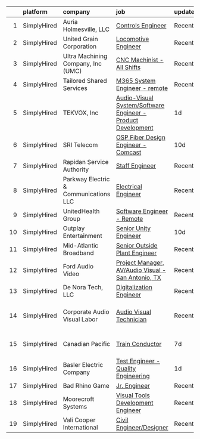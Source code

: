 

|    | platform    | company                               | job                                                                                                                                                                     | update_time   | location                     |
|---:|:------------|:--------------------------------------|:------------------------------------------------------------------------------------------------------------------------------------------------------------------------|:--------------|:-----------------------------|
|  1 | SimplyHired | Auria Holmesville, LLC                | [Controls Engineer](https://www.simplyhired.com/job/H9ySpmzmX41Kf7rJJ0QB-GNk_MmlHglemE5OHIkVFEeemfRG1kNQKw?q=visual+engineer)                                           | Recently      | Holmesville, OH              |
|  2 | SimplyHired | United Grain Corporation              | [Locomotive Engineer](https://www.simplyhired.com/job/3Iz4H_QMu9PkYKcGgHzWGPCXLP6UW8TpeMpN_axQfMIvpjSdx8lcow?q=visual+engineer)                                         | Recently      | Moccasin, MT                 |
|  3 | SimplyHired | Ultra Machining Company, Inc (UMC)    | [CNC Machinist - All Shifts](https://www.simplyhired.com/job/DqFjFdTc6KkAQAcTwRo9sNfXY_0A2butm16xaH84wNfqGhraa1oh8A?q=visual+engineer)                                  | Recently      | Monticello, MN               |
|  4 | SimplyHired | Tailored Shared Services              | [M365 System Engineer - remote](https://www.simplyhired.com/job/ZmNjo0LeLuInXVUjzG0oLeCmUbjjD9hbCtVDtFgkTz1MvxH_ZGyVCA?q=visual+engineer)                               | Recently      | Remote                       |
|  5 | SimplyHired | TEKVOX, Inc                           | [Audio-Visual System/Software Engineer - Product Development](https://www.simplyhired.com/job/3eq56tXyFpA7jHNkqBllrAh0piAOXI2xG9TyZfJIq8Eb9wTAKGcMvA?q=visual+engineer) | 1d            | New Braunfels, TX            |
|  6 | SimplyHired | SRI Telecom                           | [OSP Fiber Design Engineer - Comcast](https://www.simplyhired.com/job/o05_Oue4BKAVpxC9D-T4tMxw4qE5RHVpiSiptlRKa6NsEt8FusWCYA?q=visual+engineer)                         | 10d           | Remote                       |
|  7 | SimplyHired | Rapidan Service Authority             | [Staff Engineer](https://www.simplyhired.com/job/7ve54N4KI8VX7XIaPn23mpykJlWVQOzRghuowJ5f1CT-LjkY8UYvug?q=visual+engineer)                                              | Recently      | Locust Grove, VA             |
|  8 | SimplyHired | Parkway Electric & Communications LLC | [Electrical Engineer](https://www.simplyhired.com/job/USKrkUPffAtlJQ8ie9ZRYx_3HZhBSMvg5QsoWenX0kv1iKFJrGvTnA?q=visual+engineer)                                         | Recently      | Holland, MI                  |
|  9 | SimplyHired | UnitedHealth Group                    | [Software Engineer - Remote](https://www.simplyhired.com/job/Y2I1puWSuCOtlJ7Bn5LJOSvLtu5U05xyFpqTBqlbishz0Owyk4eEhg?q=visual+engineer)                                  | Recently      | San Antonio, TX              |
| 10 | SimplyHired | Outplay Entertainment                 | [Senior Unity Engineer](https://www.simplyhired.com/job/mXVQFvDr9672Jbeaa6PRea4jmfjzhC8KPYevHqkZfA7gz1rEzsSmQA?q=visual+engineer)                                       | 10d           | Remote                       |
| 11 | SimplyHired | Mid-Atlantic Broadband                | [Senior Outside Plant Engineer](https://www.simplyhired.com/job/ICGhglVn08P4tI9p5WeAec0S6SL0Z-g68i6q04JGXDaEmPseOGjrbA?q=visual+engineer)                               | Recently      | South Boston, VA             |
| 12 | SimplyHired | Ford Audio Video                      | [Project Manager, AV/Audio Visual - San Antonio, TX](https://www.simplyhired.com/job/xnWtpcV6nHakpO3nZYPX2ZXy54dEk9zscvEN7mYo8hzGqqSFJ7xDDQ?q=visual+engineer)          | Recently      | San Antonio, TX              |
| 13 | SimplyHired | De Nora Tech, LLC                     | [Digitalization Engineer](https://www.simplyhired.com/job/W-YplaRwEKq5XFpzFNaja3VlzOzoW2I1Cvcx0JHWzsylzXfpez6QOw?q=visual+engineer)                                     | Recently      | Mentor, OH                   |
| 14 | SimplyHired | Corporate Audio Visual Labor          | [Audio Visual Technician](https://www.simplyhired.com/job/GM4bw4sCWtD_iZ_YLKh-uWPHQe_aKFtVe34CtftC7T4bxZ6al7hPEg?q=visual+engineer)                                     | Recently      | San Antonio, TX +2 locations |
| 15 | SimplyHired | Canadian Pacific                      | [Train Conductor](https://www.simplyhired.com/job/Z3S5wrWzwxwZEaskdSGMafrR2n8IMxy1-TU0JET-vVocmY4Smax2zA?q=visual+engineer)                                             | 7d            | Davenport, IA +8 locations   |
| 16 | SimplyHired | Basler Electric Company               | [Test Engineer - Quality Engineering](https://www.simplyhired.com/job/s1mdTbuM_NSc5Wav34QRfKzrOAphamjaTn0irKnJRHSOJFegq1M_xw?q=visual+engineer)                         | 1d            | Taylor, TX                   |
| 17 | SimplyHired | Bad Rhino Game                        | [Jr. Engineer](https://www.simplyhired.com/job/ZqbhgwE955sTYP7hgYWABOr3SZ1uEM2M8UFAlbR06gWoQu34FnqJZA?q=visual+engineer)                                                | Recently      | Remote                       |
| 18 | SimplyHired | Moorecroft Systems                    | [Visual Tools Development Engineer](https://www.simplyhired.com/job/r7dF0i8GkmIbk8YargSJhR7PWufY4SYzMAtpN78Nc5uIQ1aSM_OJDQ?q=visual+engineer)                           | Recently      | Remote                       |
| 19 | SimplyHired | Vali Cooper International             | [Civil Engineer/Designer](https://www.simplyhired.com/job/kiLveJ_78OG_yOmTXP6X7ZT1NADX3xC7jLb0oSeqdZxwU-AxChArMw?q=visual+engineer)                                     | Recently      | New Orleans, LA              |